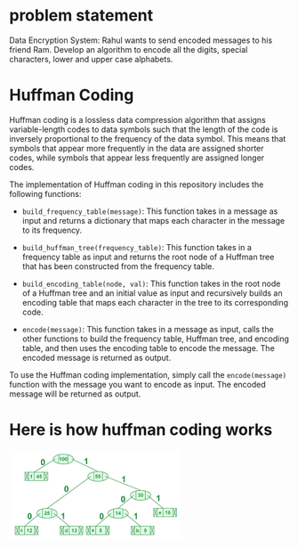 # problem statement
Data Encryption System: Rahul wants to send encoded messages to his friend Ram. Develop an algorithm to encode all the digits, special characters, lower and upper case alphabets.



# Huffman Coding

Huffman coding is a lossless data compression algorithm that assigns variable-length codes to data symbols such that the length of the code is inversely proportional to the frequency of the data symbol. This means that symbols that appear more frequently in the data are assigned shorter codes, while symbols that appear less frequently are assigned longer codes.

The implementation of Huffman coding in this repository includes the following functions:

- `build_frequency_table(message)`: This function takes in a message as input and returns a dictionary that maps each character in the message to its frequency.

- `build_huffman_tree(frequency_table)`: This function takes in a frequency table as input and returns the root node of a Huffman tree that has been constructed from the frequency table.

- `build_encoding_table(node, val)`: This function takes in the root node of a Huffman tree and an initial value as input and recursively builds an encoding table that maps each character in the tree to its corresponding code.

- `encode(message)`: This function takes in a message as input, calls the other functions to build the frequency table, Huffman tree, and encoding table, and then uses the encoding table to encode the message. The encoded message is returned as output.

To use the Huffman coding implementation, simply call the `encode(message)` function with the message you want to encode as input. The encoded message will be returned as output.


# Here is how huffman coding works

<img src="./huffman_encoding.png">